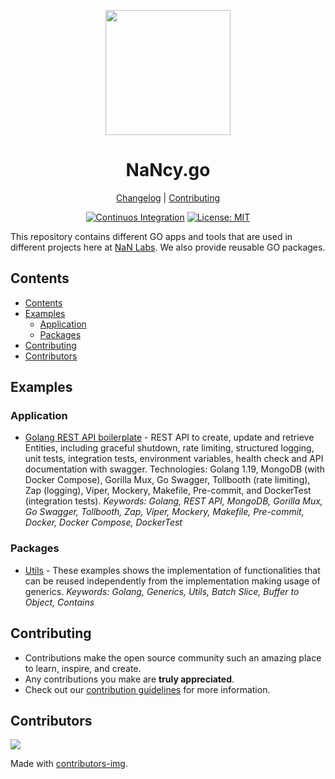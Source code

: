 <!--lint disable double-link awesome-heading awesome-git-repo-age awesome-toc-->

<div align="center">
<p>
    <img
        style="width: 200px"
        width="200"
        src="https://avatars.githubusercontent.com/u/4426989?s=200&v=4"
    >
</p>
<h1>NaNcy.go</h1>

[Changelog](#) |
[Contributing](./CONTRIBUTING.md)

</div>
<div align="center">

[![Continuos Integration][cibadge]][ciurl]
[![License: MIT][licensebadge]][licenseurl]

</div>

This repository contains different GO apps and tools that are used in different projects here at [NaN Labs](https://www.nanlabs.com/).
We also provide reusable GO packages.

## Contents

- [Contents](#contents)
- [Examples](#examples)
  - [Application](#application)
  - [Packages](#packages)
- [Contributing](#contributing)
- [Contributors](#contributors)

## Examples

### Application

- [Golang REST API boilerplate](https://github.com/nanlabs/nancy.go/tree/main/examples/golang-todo-rest-crud/) - REST API to create, update and retrieve Entities, including graceful shutdown, rate limiting, structured logging, unit tests, integration tests, environment variables, health check and API documentation with swagger. Technologies: Golang 1.19, MongoDB (with Docker Compose), Gorilla Mux, Go Swagger, Tollbooth (rate limiting), Zap (logging), Viper, Mockery, Makefile, Pre-commit, and DockerTest (integration tests). _Keywords: Golang, REST API, MongoDB, Gorilla Mux, Go Swagger, Tollbooth, Zap, Viper, Mockery, Makefile, Pre-commit, Docker, Docker Compose, DockerTest_

### Packages

- [Utils](./examples/utils/) - These examples shows the implementation of functionalities that can be reused independently from the implementation making usage of generics. _Keywords: Golang, Generics, Utils, Batch Slice, Buffer to Object, Contains_

## Contributing

- Contributions make the open source community such an amazing place to learn, inspire, and create.
- Any contributions you make are **truly appreciated**.
- Check out our [contribution guidelines](./CONTRIBUTING.md) for more information.

## Contributors

<a href="https://github.com/nanlabs/nancy.go/contributors">
  <img src="https://contrib.rocks/image?repo=nanlabs/nancy.go"/>
</a>

Made with [contributors-img](https://contrib.rocks).

[cibadge]: https://github.com/nanlabs/nancy.go/actions/workflows/ci.yml/badge.svg
[licensebadge]: https://img.shields.io/badge/License-MIT-blue.svg
[ciurl]: https://github.com/nanlabs/nancy.go/actions/workflows/ci.yml
[licenseurl]: https://github.com/nanlabs/nancy.go/blob/main/LICENSE
